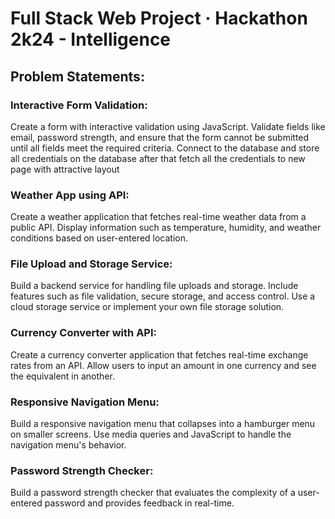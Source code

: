 # Full Stack Web Project &middot; Hackathon 2k24 - Intelligence
## Problem Statements:
### Interactive Form Validation:
Create a form with interactive validation using JavaScript. Validate fields like email, password strength, and ensure that the form cannot be submitted until all fields meet the required criteria. Connect to the database and store all credentials on the database after that fetch all the credentials to new page with attractive layout
### Weather App using API:
Create a weather application that fetches real-time weather data from a public API. Display information such as temperature, humidity, and weather conditions based on user-entered location.
### File Upload and Storage Service:
Build a backend service for handling file uploads and storage. Include features such as file validation, secure storage, and access control. Use a cloud storage service or implement your own file storage solution.
### Currency Converter with API:
Create a currency converter application that fetches real-time exchange rates from an API. Allow users to input an amount in one currency and see the equivalent in another.
### Responsive Navigation Menu:
Build a responsive navigation menu that collapses into a hamburger menu on smaller screens. Use media queries and JavaScript to handle the navigation menu's behavior.
### Password Strength Checker:
Build a password strength checker that evaluates the complexity of a user-entered password and provides feedback in real-time.
